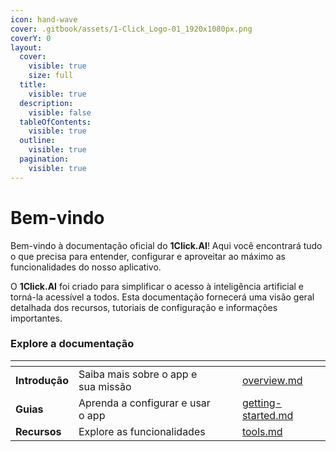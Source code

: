 ```yaml
---
icon: hand-wave
cover: .gitbook/assets/1-Click_Logo-01_1920x1080px.png
coverY: 0
layout:
  cover:
    visible: true
    size: full
  title:
    visible: true
  description:
    visible: false
  tableOfContents:
    visible: true
  outline:
    visible: true
  pagination:
    visible: true
---
```


# Bem-vindo

Bem-vindo à documentação oficial do **1Click.AI**! Aqui você encontrará tudo o que precisa para entender, configurar e aproveitar ao máximo as funcionalidades do nosso aplicativo.

O **1Click.AI** foi criado para simplificar o acesso à inteligência artificial e torná-la acessível a todos. Esta documentação fornecerá uma visão geral detalhada dos recursos, tutoriais de configuração e informações importantes.

### Explore a documentação

<table data-view="cards"><thead><tr><th></th><th></th><th data-hidden data-card-cover data-type="files"></th><th data-hidden></th><th data-hidden data-card-target data-type="content-ref"></th></tr></thead><tbody><tr><td><strong>Introdução</strong></td><td>Saiba mais sobre o app e sua missão</td><td></td><td></td><td><a href="introduction/overview.md">overview.md</a></td></tr><tr><td><strong>Guias</strong></td><td>Aprenda a configurar e usar o app</td><td></td><td></td><td><a href="guides/getting-started.md">getting-started.md</a></td></tr><tr><td><strong>Recursos</strong></td><td>Explore as funcionalidades</td><td></td><td></td><td><a href="features/tools.md">tools.md</a></td></tr></tbody></table>

